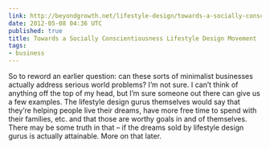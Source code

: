```yaml
---
link: http://beyondgrowth.net/lifestyle-design/towards-a-socially-conscientiousness-lifestyle-design-movement/
date: 2012-05-08 04:36 UTC
published: true
title: Towards a Socially Conscientiousness Lifestyle Design Movement | Beyond Growth
tags:
- business
---
```


So to reword an earlier question: can these sorts of minimalist businesses actually address serious world problems? I’m not sure. I can’t think of anything off the top of my head, but I’m sure someone out there can give us a few examples. The lifestyle design gurus themselves would say that they’re helping people live their dreams, have more free time to spend with their families, etc. and that those are worthy goals in and of themselves. There may be some truth in that – if the dreams sold by lifestyle design gurus is actually attainable. More on that later.
